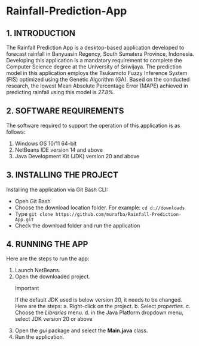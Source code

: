 # Rainfall-Prediction-App

## 1. INTRODUCTION
The Rainfall Prediction App is a desktop-based application developed to forecast rainfall in Banyuasin Regency, South Sumatera Province, Indonesia. Developing this application is a mandatory requirement to complete the Computer Science degree at the University of Sriwijaya. The prediction model in this application employs the Tsukamoto Fuzzy Inference System (FIS) optimized using the Genetic Algorithm (GA). Based on the conducted research, the lowest Mean Absolute Percentage Error (MAPE) achieved in predicting rainfall using this model is *27.8%*.

## 2. SOFTWARE REQUIREMENTS
The software required to support the operation of this application is as follows:
1. Windows OS 10/11 64-bit
2. NetBeans IDE version 14 and above
3. Java Development Kit (JDK) version 20 and above

## 3. INSTALLING THE PROJECT
Installing the application via Git Bash CLI:
+ Opeh Git Bash
+ Choose the download location folder. For example: `cd d://downloads`
+ Type `git clone https://github.com/murafba/Rainfall-Prediction-App.git`
+ Check the download folder and run the application

## 4. RUNNING THE APP
Here are the steps to run the app:
1. Launch NetBeans.
2. Open the downloaded project.
   > [!IMPORTANT]
   > If the default JDK used is below version 20, it needs to be changed. Here are the steps:
   > a. Right-click on the project.
   > b. Select *properties*.
   > c. Choose the *Libraries* menu.
   > d. in the Java Platform dropdown menu, select JDK version 20 or above
3. Open the *gui* package and select the **Main.java** class.
4. Run the application.
